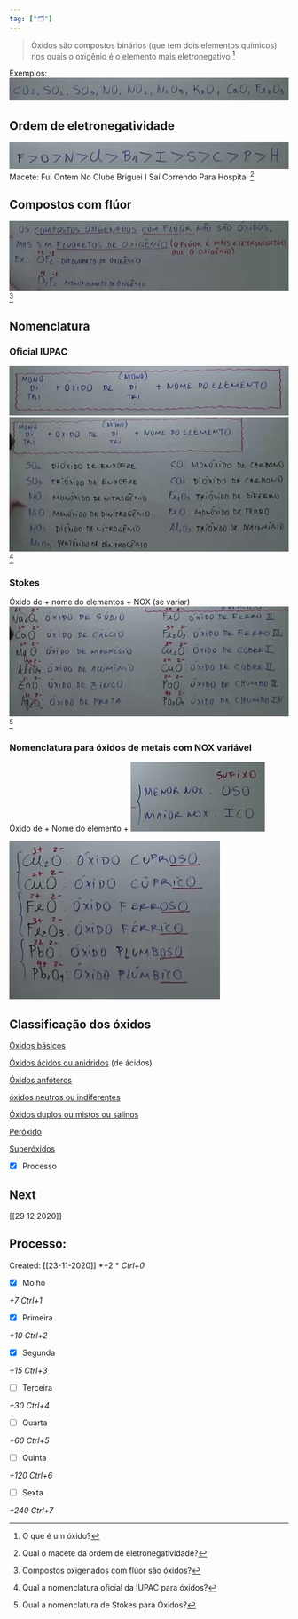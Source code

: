 ```yaml
---
tag: ["🗂"] 
---
```


> Óxidos são compostos binários (que tem dois elementos  químicos) nos quais o oxigênio é o elemento mais eletronegativo [^1]

[^1]: O que é um óxido?

Exemplos:
![](Imagens/markdown-img-paste-20200721013926643.png)

## Ordem de eletronegatividade
![](Imagens/markdown-img-paste-2020072101395891.png) 
Macete: Fui Ontem No Clube Briguei I Saí Correndo Para Hospital [^2]

[^2]: Qual o macete da ordem de eletronegatividade?

## Compostos com flúor
![](Imagens/markdown-img-paste-20200721014326845.png) [^3]

[^3]: Compostos oxigenados com flúor são óxidos?

## Nomenclatura
### Oficial IUPAC
![](Imagens/markdown-img-paste-2020072101454725.png)
![](Imagens/markdown-img-paste-20200721015314253.png) [^4]

[^4]: Qual a nomenclatura oficial da IUPAC para óxidos?

### Stokes
Óxido de + nome do elementos + NOX (se variar)
![](Imagens/markdown-img-paste-20200721015909629.png) [^5]

[^5]: Qual a nomenclatura de Stokes para Óxidos?

### Nomenclatura para óxidos de metais com NOX variável
Óxido de + Nome do elemento + ![](Imagens/markdown-img-paste-20200721020245137.png)

![](Imagens/markdown-img-paste-20200721020344126.png)

## Classificação dos óxidos

[Óxidos básicos](%C3%93xidos%20b%C3%A1sicos.md)

[Óxidos ácidos ou anidridos](%C3%93xidos%20%C3%A1cidos%20ou%20anidridos.md) (de ácidos)

[Óxidos anfóteros](%C3%93xidos%20anf%C3%B3teros.md)

[óxidos neutros ou indiferentes](%C3%B3xidos%20neutros%20ou%20indiferentes.md)

[Óxidos duplos ou mistos ou salinos](%C3%93xidos%20duplos%20ou%20mistos%20ou%20salinos.md)

[Peróxido](Per%C3%B3xido.md)

[Superóxidos](Super%C3%B3xidos.md)

- [x] Processo 

## Next
[[29 12 2020]]
## Processo:
Created: [[23-11-2020]]
*+2 *  *Ctrl+0*
- [x] Molho  

*+7*  *Ctrl+1*

- [x] Primeira 

*+10*  *Ctrl+2*

- [x] Segunda

*+15*  *Ctrl+3*

- [ ] Terceira 

*+30*  *Ctrl+4*

- [ ] Quarta 

*+60*  *Ctrl+5*

- [ ] Quinta 

*+120*  *Ctrl+6*

- [ ] Sexta 

*+240*  *Ctrl+7*

